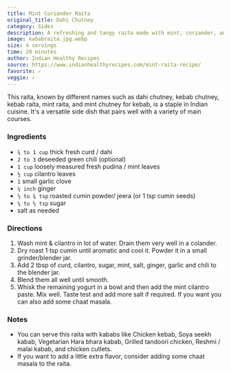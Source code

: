 ```yaml
---
title: Mint Coriander Raita
original_title: Dahi Chutney
category: Sides
description: A refreshing and tangy raita made with mint, coriander, and yogurt. Perfect to serve with pulao, biryani, parathas, rolls and wraps, or with various types of kebabs.
image: kababraita.jpg.webp
size: 4 servings
time: 20 minutes
author: Indian Healthy Recipes
source: https://www.indianhealthyrecipes.com/mint-raita-recipe/
favorite: ✓
veggie: ✓
---
```


This raita, known by different names such as dahi chutney, kebab chutney, kebab raita, mint raita, and mint chutney for kebab, is a staple in Indian cuisine. It's a versatile side dish that pairs well with a variety of main courses.

### Ingredients

* `¾ to 1 cup` thick fresh curd / dahi
* `2 to 3` deseeded green chili (optional)
* `1 cup` loosely measured fresh pudina / mint leaves
* `½ cup` cilantro leaves
* `1` small garlic clove
* `¼ inch` ginger
* `½ to ¾ tsp` roasted cumin powder/ jeera (or 1 tsp cumin seeds)
* `¼ to ½ tsp` sugar
* salt as needed

### Directions

1. Wash mint & cilantro in lot of water. Drain them very well in a colander.
2. Dry roast 1 tsp cumin until aromatic and cool it. Powder it in a small grinder/blender jar.
3. Add 2 tbsp of curd, cilantro, sugar, mint, salt, ginger, garlic and chili to the blender jar.
4. Blend them all well until smooth.
5. Whisk the remaining yogurt in a bowl and then add the mint cilantro paste. Mix well. Taste test and add more salt if required. If you want you can also add some chaat masala.

### Notes

- You can serve this raita with kababs like Chicken kebab, Soya seekh kabab, Vegetarian Hara bhara kabab, Grilled tandoori chicken, Reshmi / malai kabab, and chicken cutlets.
- If you want to add a little extra flavor, consider adding some chaat masala to the raita.